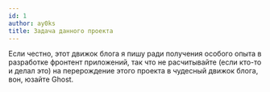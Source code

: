 ```yaml
---
id: 1
author: ay0ks
title: Задача данного проекта
---
```


Если честно, этот движок блога я пишу ради получения особого опыта в разработке фронтент приложений, так что не расчитывайте (если кто-то и делал это) на перерождение этого проекта в чудесный движок блога, вон, юзайте Ghost.
